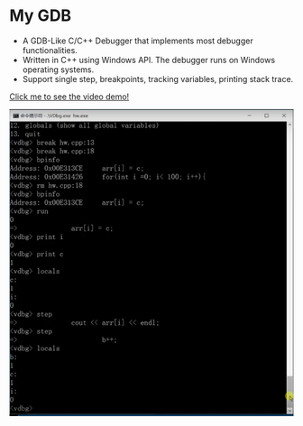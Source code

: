 # My GDB

- A GDB-Like C/C++ Debugger that implements most debugger functionalities.
- Written in C++ using Windows API. The debugger runs on Windows operating systems.
- Support single step, breakpoints, tracking variables, printing stack trace.

<a href = "https://www.youtube.com/watch?v=RpHroTVWUx4"> Click me to see the video demo! </a>  

![Alt text](screenshots/ss.png?raw=true "ss")
